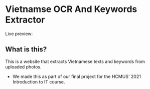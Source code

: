 # Vietnamse OCR And Keywords Extractor

Live preview: 

## What is this?

This is a website that extracts Vietnamese texts and keywords from uploaded photos.
- We made this as part of our final project for the HCMUS' 2021 Introduction to IT course.